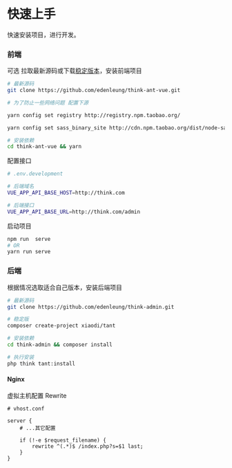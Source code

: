 # 快速上手
快速安装项目，进行开发。

### 前端
可选 拉取最新源码或下载[稳定版本](https://github.com/edenleung/think-ant-vue/releases/latest)，安装前端项目
```bash
# 最新源码 
git clone https://github.com/edenleung/think-ant-vue.git

# 为了防止一些网络问题 配置下源

yarn config set registry http://registry.npm.taobao.org/

yarn config set sass_binary_site http://cdn.npm.taobao.org/dist/node-sass -g

# 安装依赖
cd think-ant-vue && yarn
```

配置接口
```bash
# .env.development

# 后端域名
VUE_APP_API_BASE_HOST=http://think.com

# 后端接口
VUE_APP_API_BASE_URL=http://think.com/admin

```

启动项目
```bash
npm run  serve
# OR
yarn run serve
```

### 后端
根据情况选取适合自己版本，安装后端项目
```bash
# 最新源码
git clone https://github.com/edenleung/think-admin.git

# 稳定版
composer create-project xiaodi/tant

# 安装依赖
cd think-admin && composer install

# 执行安装
php think tant:install
```

#### Nginx
虚拟主机配置 Rewrite
```
# vhost.conf

server {
    # ...其它配置

    if (!-e $request_filename) {
        rewrite ^(.*)$ /index.php?s=$1 last;
    }
}
```

